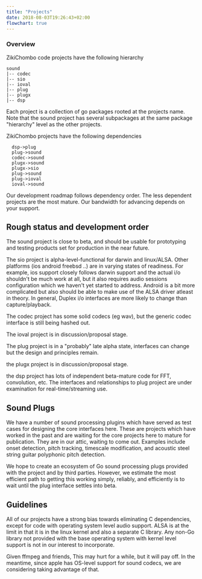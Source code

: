 ```yaml
---
title: "Projects"
date: 2018-08-03T19:26:43+02:00
flowchart: true
---
```


### Overview

ZikiChombo code projects have the following hierarchy

```
sound
|-- codec
|-- sio
|-- ioval
|-- plug
|-- plugx
|-- dsp
```

Each project is a collection of go packages rooted at the projects name.
Note that the sound project has several subpackages at the same package
"hierarchy" level as the other projects.

ZikiChombo projects have the following dependencies


```
  dsp->plug
  plug->sound
  codec->sound
  plugx->sound
  plugx->sio
  plug->sound
  plug->ioval
  ioval->sound
```

Our development roadmap follows dependency order.  The less dependent 
projects are the most mature.  Our bandwidth for advancing depends on
your support.

## Rough status and development order

The sound project is close to beta, and should be usable for 
prototyping and testing products set for production in the near future.

The sio project is alpha-level-functional for darwin and linux/ALSA.  Other
platforms (ios android freebsd ..) are in varying states of readiness.  For
example, ios support closely follows darwin support and the actual i/o
shouldn't be much work at all, but it also requires audio sessions
configuration which we haven't yet started to address.  Android is a bit more
complicated but also should be able to make use of the ALSA driver atleast in
theory.  In general, Duplex i/o interfaces are more likely to change than
capture/playback.

The codec project has some solid codecs (eg wav), but the generic codec
interface is still being hashed out.

The ioval project is in discussion/proposal stage.

The plug project is in a "probably" late alpha state, interfaces
can change but the design and principles remain.

the plugx project is in discussion/proposal stage.

the dsp project has lots of independent beta-mature code for FFT,
convolution, etc.  The interfaces and relationships to plug project
are under examination for real-time/streaming use.

## Sound Plugs
We have a number of sound processing plugins which have served
as test cases for designing the core interfaces here.  These
are projects which have worked in the past and are waiting for
the core projects here to mature for publication.  They are in 
our attic, waiting to come out.  Examples include onset detection,
pitch tracking, timescale modification, and acoustic steel string guitar 
polyphonic pitch detection.

We hope to create an ecosystem of Go sound processing plugs provided
with the project and by third parties.  However, we estimate 
the most efficient path to getting this working simply, reliably, and
efficiently is to wait until the plug interface settles into beta.

## Guidelines

All of our projects have a strong bias towards eliminating C dependencies,
except for code with operating system level audio support.  ALSA is at the
limit in that it is in the linux kernel and also a separate C library.  Any
non-Go library not provided with the base operating system with kernel level
support is not in our interest to incorporate.

Given ffmpeg and friends, This may hurt for a while, but it will pay off.  In
the meantime, since apple has OS-level support for sound codecs, we are
considering taking advantage of that.




